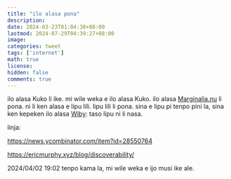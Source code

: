 ```yaml
---
title: "ilo alasa pona"
description: 
date: 2024-03-23T01:04:38+08:00
lastmod: 2024-07-29T04:39:27+08:00
image: 
categories: tweet
tags: ['internet']
math: true
license: 
hidden: false
comments: true
---
```


ilo alasa Kuko li ike. mi wile weka e ilo alasa Kuko. ilo alasa [Marginalia.nu](https://search.marginalia.nu) li pona. ni li ken alasa e lipu lili. lipu lili li pona. sina  e lipu pi tenpo pini la, sina ken kepeken ilo alasa [Wiby](https://wiby.org): taso lipu ni li nasa.


linja:

https://news.ycombinator.com/item?id=28550764

https://ericmurphy.xyz/blog/discoverability/

2024/04/02 19:02
tenpo kama la, mi wile weka e ijo musi ike ale.

